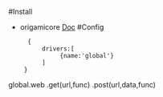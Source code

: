 
#Install
- origamicore [Doc](https://github.com/vahidHossaini/origami#readme)
#Config	

	    {
    		drivers:[
    			 {name:'global'}
    		]
	   }
	
	
global.web
	.get(url,func)
	.post(url,data,func) 
